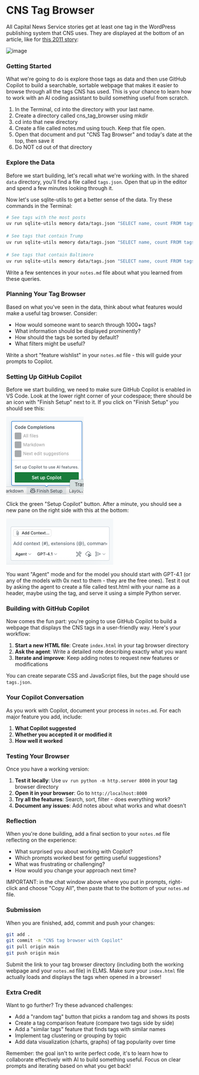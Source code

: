 # CNS Tag Browser

All Capital News Service stories get at least one tag in the WordPress publishing system that CNS uses. They are displayed at the bottom of an article, like for [this 2011 story](https://cnsmaryland.org/2011/11/23/white-house-lets-move-program-lets-schools-snag-salad-bars/):

![image](../static/salad-bar-tags.png)

### Getting Started

What we're going to do is explore those tags as data and then use GitHub Copilot to build a searchable, sortable webpage that makes it easier to browse through all the tags CNS has used. This is your chance to learn how to work with an AI coding assistant to build something useful from scratch.

1. In the Terminal, cd into the directory with your last name.
2. Create a directory called cns_tag_browser using mkdir
3. cd into that new directory
4. Create a file called notes.md using touch. Keep that file open.
5. Open that document and put "CNS Tag Browser" and today's date at the top, then save it
5. Do NOT cd out of that directory

### Explore the Data

Before we start building, let's recall what we're working with. In the shared `data` directory, you'll find a file called `tags.json`. Open that up in the editor and spend a few minutes looking through it.

Now let's use sqlite-utils to get a better sense of the data. Try these commands in the Terminal:

```bash
# See tags with the most posts
uv run sqlite-utils memory data/tags.json "SELECT name, count FROM tags ORDER BY count DESC LIMIT 10"

# See tags that contain Trump
uv run sqlite-utils memory data/tags.json "SELECT name, count FROM tags where name like '%Trump%' ORDER BY count DESC LIMIT 10"

# See tags that contain Baltimore
uv run sqlite-utils memory data/tags.json "SELECT name, count FROM tags where name like '%Baltimore%' ORDER BY count DESC LIMIT 20"

```

Write a few sentences in your `notes.md` file about what you learned from these queries.

### Planning Your Tag Browser

Based on what you've seen in the data, think about what features would make a useful tag browser. Consider:

- How would someone want to search through 1000+ tags?
- What information should be displayed prominently?
- How should the tags be sorted by default?
- What filters might be useful?

Write a short "feature wishlist" in your `notes.md` file - this will guide your prompts to Copilot.

### Setting Up GitHub Copilot

Before we start building, we need to make sure GitHub Copilot is enabled in VS Code. Look at the lower right corner of your codespace; there should be an icon with "Finish Setup" next to it. If you click on "Finish Setup" you should see this:

![image](../static/copilot_vscode.png)

Click the green "Setup Copilot" button. After a minute, you should see a new pane on the right side with this at the bottom:

![image](../static/copilot_vscode_model.png)

You want "Agent" mode and for the model you should start with GPT-4.1 (or any of the models with 0x next to them - they are the free ones). Test it out by asking the agent to create a file called test.html with your name as a header, maybe using the <blink> tag, and serve it using a simple Python server.

### Building with GitHub Copilot

Now comes the fun part: you're going to use GitHub Copilot to build a webpage that displays the CNS tags in a user-friendly way. Here's your workflow:

1. **Start a new HTML file**: Create `index.html` in your tag browser directory
2. **Ask the agent**: Write a detailed note describing exactly what you want
3. **Iterate and improve**: Keep adding notes to request new features or modifications

You can create separate CSS and JavaScript files, but the page should use `tags.json`.

### Your Copilot Conversation

As you work with Copilot, document your process in `notes.md`. For each major feature you add, include:

1. **What Copilot suggested**
2. **Whether you accepted it or modified it**
3. **How well it worked**

### Testing Your Browser

Once you have a working version:

1. **Test it locally**: Use `uv run python -m http.server 8000` in your tag browser directory
2. **Open it in your browser**: Go to `http://localhost:8000`
3. **Try all the features**: Search, sort, filter - does everything work?
4. **Document any issues**: Add notes about what works and what doesn't

### Reflection

When you're done building, add a final section to your `notes.md` file reflecting on the experience:

- What surprised you about working with Copilot?
- Which prompts worked best for getting useful suggestions?
- What was frustrating or challenging?
- How would you change your approach next time?

IMPORTANT: in the chat window above where you put in prompts, right-click and choose "Copy All", then paste that to the bottom of your `notes.md` file.

### Submission

When you are finished, add, commit and push your changes:

```bash
git add .
git commit -m "CNS tag browser with Copilot"
git pull origin main
git push origin main
```

Submit the link to your tag browser directory (including both the working webpage and your `notes.md` file) in ELMS. Make sure your `index.html` file actually loads and displays the tags when opened in a browser!

### Extra Credit

Want to go further? Try these advanced challenges:
- Add a "random tag" button that picks a random tag and shows its posts
- Create a tag comparison feature (compare two tags side by side)
- Add a "similar tags" feature that finds tags with similar names
- Implement tag clustering or grouping by topic
- Add data visualization (charts, graphs) of tag popularity over time

Remember: the goal isn't to write perfect code, it's to learn how to collaborate effectively with AI to build something useful. Focus on clear prompts and iterating based on what you get back!